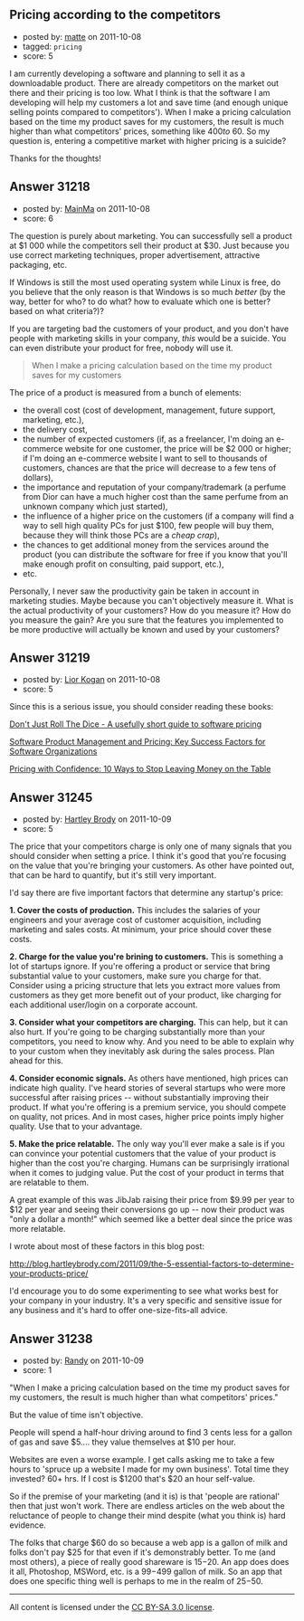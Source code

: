 ## Pricing according to the competitors

- posted by: [matte](https://stackexchange.com/users/-1/11907-matte) on 2011-10-08
- tagged: `pricing`
- score: 5

I am currently developing a software and planning to sell it as a downloadable product. There are already competitors on the market out there and their pricing is too low. What I think is that the software I am developing will help my customers a lot and save time (and enough unique selling points compared to competitors'). When I make a pricing calculation based on the time my product saves for my customers, the result is much higher than what competitors' prices, something like $400 to ~$60. So my question is, entering a competitive market with higher pricing is a suicide?

Thanks for the thoughts!


## Answer 31218

- posted by: [MainMa](https://stackexchange.com/users/-1/13748-mainma) on 2011-10-08
- score: 6

The question is purely about marketing. You can successfully sell a product at $1 000 while the competitors sell their product at $30. Just because you use correct marketing techniques, proper advertisement, attractive packaging, etc.

If Windows is still the most used operating system while Linux is free, do you believe that the only reason is that Windows is so much *better* (by the way, better for who? to do what? how to evaluate which one is better? based on what criteria?)?

If you are targeting bad the customers of your product, and you don't have people with marketing skills in your company, *this* would be a suicide. You can even distribute your product for free, nobody will use it.

> When I make a pricing calculation based on the time my product saves for my customers

The price of a product is measured from a bunch of elements:

 - the overall cost (cost of development, management, future support, marketing, etc.),
 - the delivery cost,
 - the number of expected customers (if, as a freelancer, I'm doing an e-commerce website for one customer, the price will be $2 000 or higher; if I'm doing an e-commerce website I want to sell to thousands of customers, chances are that the price will decrease to a few tens of dollars),
 - the importance and reputation of your company/trademark (a perfume from Dior can have a much higher cost than the same perfume from an unknown company which just started),
 - the influence of a higher price on the customers (if a company will find a way to sell high quality PCs for just $100, few people will buy them, because they will think those PCs are a *cheap crap*),
 - the chances to get additional money from the services around the product (you can distribute the software for free if you know that you'll make enough profit on consulting, paid support, etc.),
 - etc.

Personally, I never saw the productivity gain be taken in account in marketing studies. Maybe because you can't objectively measure it. What is the actual productivity of your customers? How do you measure it? How do you measure the gain? Are you sure that the features you implemented to be more productive will actually be known and used by your customers?


## Answer 31219

- posted by: [Lior Kogan](https://stackexchange.com/users/-1/13747-lior-kogan) on 2011-10-08
- score: 5

<p>Since this is a serious issue, you should consider reading these books:</p>

<p><a href="http://rads.stackoverflow.com/amzn/click/1906434387" rel="nofollow">Don't Just Roll The Dice - A usefully short guide to software pricing</a></p>

<p><a href="http://rads.stackoverflow.com/amzn/click/3540769862" rel="nofollow">Software Product Management and Pricing: Key Success Factors for Software Organizations</a></p>

<p><a href="http://rads.stackoverflow.com/amzn/click/0470197579" rel="nofollow">Pricing with Confidence: 10 Ways to Stop Leaving Money on the Table</a></p>



## Answer 31245

- posted by: [Hartley Brody](https://stackexchange.com/users/-1/8362-hartley-brody) on 2011-10-09
- score: 5

<p>The price that your competitors charge is only one of many signals that you should consider when setting a price. I think it's good that you're focusing on the value that you're bringing your customers. As other have pointed out, that can be hard to quantify, but it's still very important. </p>

<p>I'd say there are five important factors that determine any startup's price:</p>

<p><strong>1. Cover the costs of production.</strong> This includes the salaries of your engineers and your average cost of customer acquisition, including marketing and sales costs. At minimum, your price should cover these costs. </p>

<p><strong>2. Charge for the value you're brining to customers.</strong> This is something a lot of startups ignore. If you're offering a product or service that bring substantial value to your customers, make sure you charge for that. Consider using a pricing structure that lets you extract more values from customers as they get more benefit out of your product, like charging for each additional user/login on a corporate account. </p>

<p><strong>3. Consider what your competitors are charging.</strong> This can help, but it can also hurt. If you're going to be charging substantially more than your competitors, you need to know why. And you need to be able to explain why to your custom when they inevitably ask during the sales process. Plan ahead for this. </p>

<p><strong>4. Consider economic signals.</strong> As others have mentioned, high prices can indicate high quality. I've heard stories of several startups who were more successful after raising prices -- without substantially improving their product. If what you're offering is a premium service, you should compete on quality, not prices. And in most cases, higher price points imply higher quality. Use that to your advantage. </p>

<p><strong>5. Make the price relatable.</strong> The only way you'll ever make a sale is if you can convince your potential customers that the value of your product is higher than the cost you're charging. Humans can be surprisingly irrational when it comes to judging value. Put the cost of your product in terms that are relatable to them.</p>

<p>A great example of this was JibJab raising their price from $9.99 per year to $12 per year and seeing their conversions go up -- now their product was "only a dollar a month!" which seemed like a better deal since the price was more relatable. </p>

<p>I wrote about most of these factors in this blog post:</p>

<p><a href="http://blog.hartleybrody.com/2011/09/the-5-essential-factors-to-determine-your-products-price/" rel="nofollow">http://blog.hartleybrody.com/2011/09/the-5-essential-factors-to-determine-your-products-price/</a></p>

<p>I'd encourage you to do some experimenting to see what works best for your company in your industry. It's a very specific and sensitive issue for any business and it's hard to offer one-size-fits-all advice. </p>



## Answer 31238

- posted by: [Randy](https://stackexchange.com/users/-1/8065-randy) on 2011-10-09
- score: 1

"When I make a pricing calculation based on the time my product saves for my customers, the result is much higher than what competitors' prices."

But the value of time isn't objective. 

People will spend a half-hour driving around to find 3 cents less for a gallon of gas and save $5.... they value themselves at $10 per hour. 

Websites are even a worse example. I get calls asking me to take a few hours to 'spruce up a website I made for my own business'.  Total time they invested? 60+ hrs. If I cost is $1200 that's $20 an hour self-value.

So if the premise of your marketing (and it is) is that 'people are rational' then that just won't work. There are endless articles on the web about the reluctance of people to change their mind despite (what you think is) hard evidence.

The folks that charge $60 do so because a web app is a gallon of milk and folks don't pay $25 for that even if it's demonstrably better. To me (and most others), a piece of really good shareware is $15-$20. An app does does it all, Photoshop, MSWord, etc. is a $99-$499 gallon of milk. So an app that does one specific thing well is perhaps to me in the realm of $25-$50. 








---

All content is licensed under the [CC BY-SA 3.0 license](https://creativecommons.org/licenses/by-sa/3.0/).
